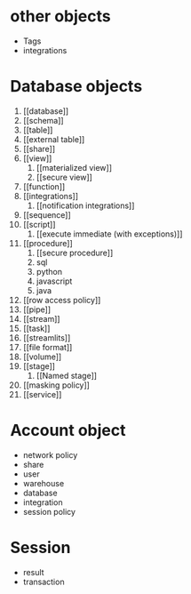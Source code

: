 # other objects
- Tags
- integrations

# Database objects
1. [[database]]
2. [[schema]]
3. [[table]]
4. [[external table]]
5. [[share]]
6. [[view]]
	1. [[materialized view]]
	2. [[secure view]]
7. [[function]]
8. [[integrations]]
	1. [[notification integrations]]
9. [[sequence]]
10. [[script]]
	1. [[execute immediate (with exceptions)]]
11. [[procedure]]
	1. [[secure procedure]]
	2. sql 
	3. python
	4. javascript
	5. java
12. [[row access policy]]
13. [[pipe]]
14. [[stream]]
15. [[task]]
16. [[streamlits]]
17. [[file format]]
18. [[volume]]
19. [[stage]]
	1. [[Named stage]]
20. [[masking policy]]
21. [[service]]

# Account object
- network policy
- share
- user
- warehouse
- database
- integration
- session policy
# Session 
- result 
- transaction


